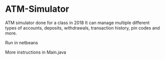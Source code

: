 # ATM-Simulator
ATM simulator done for a class in 2018
It can manage multiple different types of accounts, deposits, withdrawals, transaction history, pin codes and more.

Run in netbeans

More instructions in Main.java
